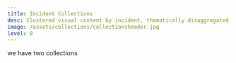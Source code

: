 ```yaml
---
title: Incident Collections
desc: Clustered visual content by incident, thematically disaggregated.
image: /assets/collections/collectionsheader.jpg
level: 0
---
```

we have two collections
